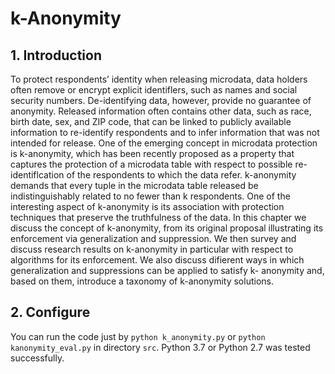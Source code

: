 # k-Anonymity

## 1. Introduction
To protect respondents’ identity when releasing microdata, data holders often remove or encrypt explicit identiflers, such as names and social security numbers. De-identifying data, however, provide no guarantee of anonymity. Released information often contains other data, such as race, birth date, sex, and ZIP code, that can be linked to publicly available information to re-identify respondents and to infer information that was not intended for release. One of the emerging concept in microdata protection is k-anonymity, which has been recently proposed as a property that captures the protection of a microdata table with respect to possible re-identiflcation of the respondents to which the data refer. k-anonymity demands that every tuple in the microdata table released be indistinguishably related to no fewer than k respondents. One of the interesting aspect of k-anonymity is its association with protection techniques that preserve the truthfulness of the data. In this chapter we discuss the concept of k-anonymity, from its original proposal illustrating its enforcement via generalization and suppression. We then survey and discuss research results on k-anonymity in particular with respect to algorithms for its enforcement. We also discuss difierent ways in which generalization and suppressions can be applied to satisfy k- anonymity and, based on them, introduce a taxonomy of k-anonymity solutions.

## 2. Configure

You can run the code just by `python k_anonymity.py` or `python kanonymity_eval.py` in directory `src`. Python 3.7 or Python 2.7 was tested successfully.
